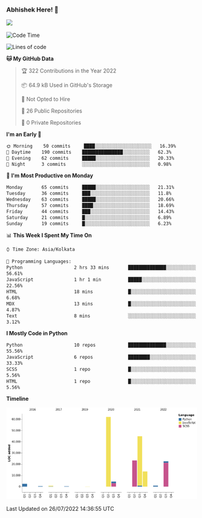 ### Abhishek Here! 👋
![](https://komarev.com/ghpvc/?username=5parkp1ug&color=green)

<!--
**5parkp1ug/5parkp1ug** is a ✨ _special_ ✨ repository because its `README.md` (this file) appears on your GitHub profile.

Here are some ideas to get you started:

- 🔭 I’m currently working on ...
- 🌱 I’m currently learning ...
- 👯 I’m looking to collaborate on ...
- 🤔 I’m looking for help with ...
- 💬 Ask me about ...
- 📫 How to reach me: ...
- 😄 Pronouns: ...
- ⚡ Fun fact: ...
-->

<!--START_SECTION:waka-->
![Code Time](http://img.shields.io/badge/Code%20Time-0%20secs-blue)

![Lines of code](https://img.shields.io/badge/From%20Hello%20World%20I%27ve%20Written-175%20Thousand%20lines%20of%20code-blue)

**🐱 My GitHub Data** 

> 🏆 322 Contributions in the Year 2022
 > 
> 📦 64.9 kB Used in GitHub's Storage 
 > 
> 🚫 Not Opted to Hire
 > 
> 📜 26 Public Repositories 
 > 
> 🔑 0 Private Repositories  
 > 
**I'm an Early 🐤** 

```text
🌞 Morning    50 commits     ████░░░░░░░░░░░░░░░░░░░░░   16.39% 
🌆 Daytime    190 commits    ███████████████░░░░░░░░░░   62.3% 
🌃 Evening    62 commits     █████░░░░░░░░░░░░░░░░░░░░   20.33% 
🌙 Night      3 commits      ░░░░░░░░░░░░░░░░░░░░░░░░░   0.98%

```
📅 **I'm Most Productive on Monday** 

```text
Monday       65 commits     █████░░░░░░░░░░░░░░░░░░░░   21.31% 
Tuesday      36 commits     ███░░░░░░░░░░░░░░░░░░░░░░   11.8% 
Wednesday    63 commits     █████░░░░░░░░░░░░░░░░░░░░   20.66% 
Thursday     57 commits     ████░░░░░░░░░░░░░░░░░░░░░   18.69% 
Friday       44 commits     ███░░░░░░░░░░░░░░░░░░░░░░   14.43% 
Saturday     21 commits     █░░░░░░░░░░░░░░░░░░░░░░░░   6.89% 
Sunday       19 commits     █░░░░░░░░░░░░░░░░░░░░░░░░   6.23%

```


📊 **This Week I Spent My Time On** 

```text
⌚︎ Time Zone: Asia/Kolkata

💬 Programming Languages: 
Python                   2 hrs 33 mins       ██████████████░░░░░░░░░░░   56.61% 
JavaScript               1 hr 1 min          █████░░░░░░░░░░░░░░░░░░░░   22.56% 
HTML                     18 mins             █░░░░░░░░░░░░░░░░░░░░░░░░   6.68% 
MDX                      13 mins             █░░░░░░░░░░░░░░░░░░░░░░░░   4.87% 
Text                     8 mins              ░░░░░░░░░░░░░░░░░░░░░░░░░   3.12%

```

**I Mostly Code in Python** 

```text
Python                   10 repos            ██████████████░░░░░░░░░░░   55.56% 
JavaScript               6 repos             ████████░░░░░░░░░░░░░░░░░   33.33% 
SCSS                     1 repo              █░░░░░░░░░░░░░░░░░░░░░░░░   5.56% 
HTML                     1 repo              █░░░░░░░░░░░░░░░░░░░░░░░░   5.56%

```


**Timeline**

![Chart not found](https://raw.githubusercontent.com/5parkp1ug/5parkp1ug/master/charts/bar_graph.png) 


 Last Updated on 26/07/2022 14:36:55 UTC
<!--END_SECTION:waka-->
